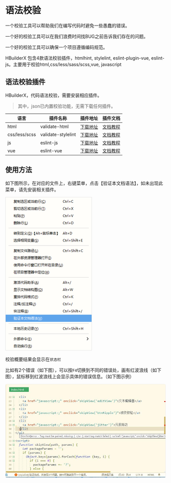 # 语法校验

一个校验工具可以帮助我们在编写代码时避免一些愚蠢的错误。

一个好的校验工具可以在我们浪费时间找BUG之前告诉我们存在的问题。

一个好的校验工具可以确保一个项目遵循编码规范。

HBuilderX 包含4款语法校验插件，htmlhint, stylelint, eslint-plugin-vue, eslint-js。主要用于校验html,css/less/sass/scss,vue, javascript


## 语法校验插件

HBuilderX，代码语法校验，需要安装相应插件。

> 其中，json已内置校验功能，无需下载任何插件。

|语言			|插件名称			|插件地址																|插件文档											|
|--				|--					|--																		|--													|
|html			|validate-html		|[下载地址](https://ext.dcloud.net.cn/plugin?name=validate-html)		|[文档教程](/Tutorial/extension/validate-html)		|
|css/less/scss	|validate-stylelint	| [下载地址](https://ext.dcloud.net.cn/plugin?name=validate-stylelint)	|[文档教程](/Tutorial/extension/validate-stylelint)	|
|js				|eslint-js			|[下载地址](https://ext.dcloud.net.cn/plugin?name=eslint-js)			|[文档教程](/Tutorial/extension/eslint-js)			|
|vue			|eslint-vue			|[下载地址](https://ext.dcloud.net.cn/plugin?name=eslint-vue)			|[文档教程](/Tutorial/extension/eslint-vue)			|

## 使用方法

如下图所示，在对应的文件上，右键菜单，点击【验证本文档语法】，如未出现此菜单，请先安装相关插件。

<img src="/static/snapshots/tutorial/syntaxcheck.png" style="zoom:90%;" />

校验概要结果会显示在`状态栏`

比如有2个错误（如下图），可以按`F4`切换到不同的错误处，画有红波浪线（如下图），鼠标移到红波浪线上会显示具体的错误信息。（如下图示例）

<img src="/static/snapshots/started_tutorial/plugins-syntax-check-01.png" style="zoom: 90%;border:1px solid #eee;border-radius: 5px;" />
